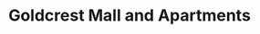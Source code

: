 ---
title: "Goldcrest Mall and Apartments"
url: /lahore/goldcrest-mall-and-apartments/
shop: Einkaufszentrum
---